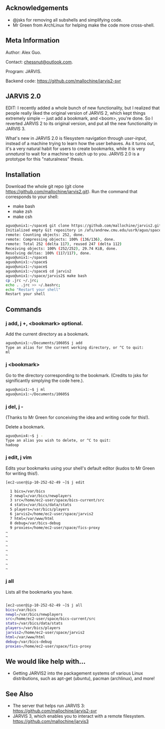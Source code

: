 Acknowledgements
----------------
- @jsks for removing all subshells and simplifying code.
- Mr Green from ArchLinux for helping make the code more cross-shell.

Meta Information
-------------------
Author: Alex Guo.

Contact: chessnut@outlook.com.

Program: JARVIS.

Backend code: https://github.com/mallochine/jarvis2-svr

JARVIS 2.0
----------

EDIT: I recently added a whole bunch of new functionality, but I realized that
people really liked the original version of JARVIS 2, which kept things
extremely simple -- just add a bookmark, and \<boom\>, you're done.
So I reverted JARVIS 2 to its original version, and put all the new
functionality in JARVIS 3.

What's new in JARVIS 2.0 is filesystem navigation through _user-input_,
instead of a machine trying to learn how the user behaves. As it turns out, it's a
very natural habit for users to create bookmarks, while it is very _unnatural_ to wait
for a machine to catch up to you. JARVIS 2.0 is a prototype for this "naturalness"
thesis.


Installation
-------------
Download the whole git repo (git clone https://github.com/mallochine/jarvis2.git).
Run the command that corresponds to your shell:

- make bash 
- make zsh 
- make csh

```bash
aguo@unix1:~/space$ git clone https://github.com/mallochine/jarvis2.git
Initialized empty Git repository in /afs/andrew.cmu.edu/usr9/aguo/space/jarvis2/.git/
remote: Counting objects: 252, done.
remote: Compressing objects: 100% (136/136), done.
remote: Total 252 (delta 117), reused 247 (delta 112)
Receiving objects: 100% (252/252), 29.74 KiB, done.
Resolving deltas: 100% (117/117), done.
aguo@unix1:~/space$
aguo@unix1:~/space$
aguo@unix1:~/space$
aguo@unix1:~/space$ cd jarvis2
aguo@unix1:~/space/jarvis2$ make bash
cp .jrc ~/.jrc;
echo . .jrc >> ~/.bashrc;
echo "Restart your shell"
Restart your shell
```

Commands
----------
### j add, j +, \<bookmark\> optional.

Add the current directory as a bookmark.

```bash
aguo@unix1:~/Documents/10605$ j add
Type an alias for the current working directory, or ^C to quit:
ml
```

### j \<bookmark\>

Go to the directory corresponding to the bookmark. (Credits to jsks
for significantly simplying the code here.).

```bash
aguo@unix1:~$ j ml
aguo@unix1:~/Documents/10605$
```

### j del, j - 

(Thanks to Mr Green for conceiving the idea and writing code for this!).

Delete a bookmark.

```bash
aguo@unix4:~$ j -
Type an alias you wish to delete, or ^C to quit:
hadoop
```

### j edit, j vim

Edits your bookmarks using your shell's default editor (kudos to Mr Green for
writing this!).

```bash
[ec2-user@ip-10-252-62-49 ~]$ j edit
```

```bash
  1 bics=/var/bics
  2 newpl=/var/bics/newplayers
  3 src=/home/ec2-user/space/bics-current/src
  4 stats=/var/bics/data/stats
  5 players=/var/bics/players
  6 jarvis2=/home/ec2-user/space/jarvis2
  7 html=/var/www/html
  8 debug=/var/bics-debug
  9 proxies=/home/ec2-user/space/fics-proxy
~
~
~
~
~
~
~
~
~

```

### j all

Lists all the bookmarks you have.

```bash

[ec2-user@ip-10-252-62-49 ~]$ j all
bics=/var/bics
newpl=/var/bics/newplayers
src=/home/ec2-user/space/bics-current/src
stats=/var/bics/data/stats
players=/var/bics/players
jarvis2=/home/ec2-user/space/jarvis2
html=/var/www/html
debug=/var/bics-debug
proxies=/home/ec2-user/space/fics-proxy
```

We would like help with...
---------------------------
- Getting JARVIS2 into the packagement systems of various Linux distributions,
such as apt-get (ubuntu), pacman (archlinux), and more!

See Also
----------

- The server that helps run JARVIS 3: https://github.com/mallochine/jarvis2-svr
- JARVIS 3, which enables you to interact with a remote filesystem. https://github.com/mallochine/jarvis3
